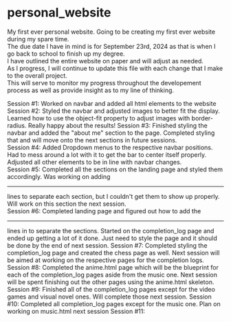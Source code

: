 # personal_website
My first ever personal website.
Going to be creating my first ever website during my spare time.  
The due date I have in mind is for September 23rd, 2024 as that is when I go back to school to finish up my degree.  
I have outlined the entire website on paper and will adjust as needed.  
As I progress, I will continue to update this file with each change that I make to the overall project.  
This will serve to monitor my progress throughout the developement process as well as provide insight as to my line of thinking.  

Session #1: Worked on navbar and added all html elements to the website
Session #2: Styled the navbar and adjusted images to better fit the display.  Learned how to use the object-fit property to adjust images with border-radius.  Really happy about the results!
Session #3: Finished styling the navbar and added the "about me" section to the page.  Completed styling that and will move onto the next sections in future sessions.  
Session #4: Added Dropdown menus to the respective navbar positions.  Had to mess around a lot with it to get the bar to center itself properly. Adjusted all other elements to be in line with navbar changes.  
Session #5: Completed all the sections on the landing page and styled them accordingly.  Was working on adding <hr> lines to separate each section, but I couldn't get them to show up properly.  Will work on this section the next session.  
Session #6: Completed landing page and figured out how to add the <hr> lines in to separate the sections.  Started on the completion_log page and ended up getting a lot of it done.  Just need to style the page and it should be done by the end of next session.
Session #7: Completed styling the completion_log page and created the chess page as well.  Next session will be aimed at working on the respective pages for the completion logs.  
Session #8: Completed the anime.html page which will be the blueprint for each of the completion_log pages aside from the music one.  Next session will be spent finishing out the other pages using the anime.html skeleton.
Session #9: Finished all of the completion_log pages except for the video games and visual novel ones.  Will complete those next session.
Session #10: Completed all completion_log pages except for the music one.  Plan on working on music.html next session
Session #11:  
